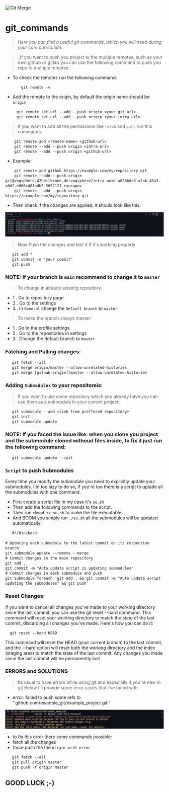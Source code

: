![Git Merge](https://media.giphy.com/media/cFkiFMDg3iFoI/giphy.gif)
# git_commands
>_Here you can find a useful git commands, which you will need during your core curriculum._

>_If you want to push you project to the multiple remotes, such as your own github or gitlab you can use the following command to push you repo to multiple remotes:
- To check the remotes run the following command:

 ```
        git remote -v
 ```

- Add the remote to the origin, by default the origin name should be ```origin```

 ```
      git remote set-url --add --push origin <your git url>
      git remote set-url --add --push origin <your intra url>
 ```

>If you want to add all the permissions like ```fetch``` and ```pull``` run this commands:

```
    git remote add <remote-name> <github-url>
    git remote --add --push origin <intra-url>
    git remote --add --push origin <github-url> 
```
 - Example:

```
    git remote add github https://example.com/my/repository.git
    git remote --add --push origin git@vogsphere.42heilbronn.de:vogsphere/intra-uuid-a0266de3-afab-48a3-a0df-e066c48fadb5-5652121-ryusupov
    git remote --add --push origin https://example.com/my/repository.git
```
- Then check if the changes are applied, it should look like this:

![Image Description](https://github.com/YusuCoder/git_commands/blob/master/imgs/Screen%20Shot%202024-04-28%20at%201.47.12%20PM.png)

>Now Push the changes and test it if it's working properly:

```
   git add *
   git commit -m "your commit"
   git push
```

### NOTE: If your branch is ```main``` recommend to change it to ```master```
>To change in already existing repository:
- 1 . Go to repository page.
- 2 . Go to the settings
- 3 . In ```General``` change the ```Default branch``` to ```master```

>To make the branch always master:
- 1 . Go to the profile settings
- 2 . Go to the repositories in settings
- 3 . Change the default branch to ```master```

### Fatching and Pulling changes:
```
   git fetch --all
   git merge origin/master --allow-unrelated-histories
   git merge [github-origin]/master --allow-unrelated-histories
```
### Adding ```Submodules``` to your repositoreis:
>If you want to use some repository which you already have you can use them as a submodule in your current project:
```
   git submodule --add <link from preffered repository>
   git init
   git submodule update
```

### NOTE: If you faced the issue like: when you clone you project and the submodule cloned withoud files inside, to fix it just run the following command:
```
   git submodule update --init
```
### ```Script``` to push Submodules
Every time you modify the submodule you need to explicitly update your submodules. I'm too lazy to do so, if you're too there is a script to uptade all the submodules with one command:
 - First create a script file in my case it's ```su.sh```
 - Then add the following commands to the script.
 - Then run ```chmod +x su.sh``` to make the file executable.
 - And BOOM you simply run ```./su.sh``` all the submodules will be updated automatically!
```
   #!/bin/bash

# Updating each submodule to the latest commit on its respective branch
git submodule update --remote --merge
# Commit changes in the main repository
git add .
git commit -m "Auto update script is updating submodules"
# Commit changes in each submodule and push
git submodule foreach 'git add . && git commit -m "Auto update script updating the submodules" && git push'

```

### Reset Changes:
If you want to cancel all changes you've made to your working directory since the last commit, you can use the git reset --hard command. This command will reset your working directory to match the state of the last commit, discarding all changes you've made. Here's how you can do it:

```
  git reset --hard HEAD
```
This command will reset the HEAD (your current branch) to the last commit, and the --hard option will reset both the working directory and the index (staging area) to match the state of the last commit. Any changes you made since the last commit will be permanently lost

### ERRORS and SOLUTIONS

>Its usual to have errors while using git and especially if you're new in git
>Below i'll provide some error cases that i've faced with
- error: failed to push some refs to ''github.com/example_git/example_project.git''


![error: failed to push some refs to <some github url>](https://github.com/YusuCoder/git_commands/blob/master/imgs/Screen%20Shot%202024-04-28%20at%205.27.42%20PM.png)

- to fix this error there some commands possible:
- fetch all the changes
- force push the the `origin with error`
```
   git fetch --all
   git pull origin master
   git push -f origin master
```

## GOOD LUCK ;-)
